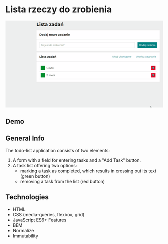 # Lista rzeczy do zrobienia

![ToDoList](images/animation.gif)

## Demo


## General Info
The todo-list application consists of two elements:
1. A form with a field for entering tasks and a "Add Task" button.
2. A task list offering two options:
   - marking a task as completed, which results in crossing out its text (green button)
   - removing a task from the list (red button)

## Technologies
- HTML
- CSS (media-queries, flexbox, grid)
- JavaScript ES6+ Features
- BEM
- Normalize
- Immutability 


